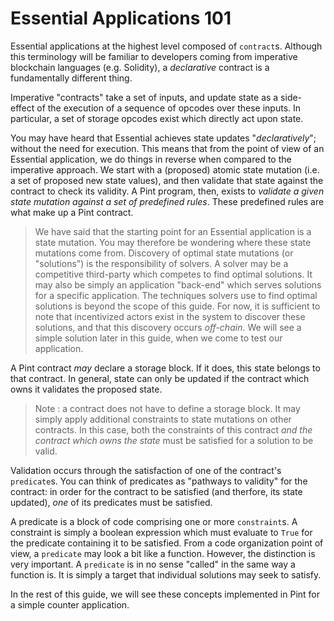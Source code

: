 # Essential Applications 101

Essential applications at the highest level composed of `contract`s. Although this terminology will be familiar to developers coming from imperative blockchain languages (e.g. Solidity), a _declarative_ contract is a fundamentally different thing.

Imperative "contracts" take a set of inputs, and update state as a side-effect of the execution of a sequence of opcodes over these inputs. In particular, a set of storage opcodes exist which directly act upon state. 

You may have heard that Essential achieves state updates "_declaratively_"; without the need for execution. This means that from the point of view of an Essential application, we do things in reverse when compared to the imperative approach. We start with a (proposed) atomic state mutation (i.e. a set of proposed new state values), and then validate that state against the contract to check its validity. A Pint program, then, exists to _validate a given state mutation against a set of predefined rules_. These predefined rules are what make up a Pint contract. 

>We have said that the starting point for an Essential application is a state mutation. You may therefore be wondering where these state mutations come from. Discovery of optimal state mutations (or "solutions") is the responsibility of solvers. A solver may be a competitive third-party which competes to find optimal solutions. It may also be simply an application "back-end" which serves solutions for a specific application. The techniques solvers use to find optimal solutions is beyond the scope of this guide. For now, it is sufficient to note that incentivized actors exist in the system to discover these solutions, and that this discovery occurs _off-chain_. We will see a simple solution later in this guide, when we come to test our application.

A Pint contract _may_ declare a storage block. If it does, this state belongs to that contract. In general, state can only be updated if the contract which owns it validates the proposed state. 

> Note : a contract does not have to define a storage block. It may simply apply additional constraints to state mutations on other contracts. In this case, both the constraints of this contract _and the contract which owns the state_ must be satisfied for a solution to be valid. 

Validation occurs through the satisfaction of one of the contract's `predicate`s. You can think of predicates as "pathways to validity" for the contract: in order for the contract to be satisfied (and therfore, its state updated), _one_ of its predicates must be satisfied. 

A predicate is a block of code comprising one or more `constraint`s. A constraint is simply a boolean expression which must evaluate to `True` for the predicate containing it to be satisfied. From a code organization point of view, a `predicate` may look a bit like a function. However, the distinction is very important. A `predicate` is in no sense "called" in the same way a function is. It is simply a target that individual solutions may seek to satisfy. 

In the rest of this guide, we will see these concepts implemented in Pint for a simple counter application.
